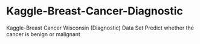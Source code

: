 # Kaggle-Breast-Cancer-Diagnostic
Kaggle-Breast Cancer Wisconsin (Diagnostic) Data Set
Predict whether the cancer is benign or malignant
